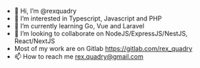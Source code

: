 - 👋 Hi, I’m @rexquadry
- 👀 I’m interested in Typescript, Javascript and PHP
- 🌱 I’m currently learning Go, Vue and Laravel
- 💞️ I’m looking to collaborate on NodeJS/ExpressJS/NestJS, React/NextJS
- Most of my work are on Gitlab https://gitlab.com/rex_quadry
- 📫 How to reach me rex.quadry@gmail.com

<!---
rexquadry/rexquadry is a ✨ special ✨ repository because its `README.md` (this file) appears on your GitHub profile.
You can click the Preview link to take a look at your changes.
--->
